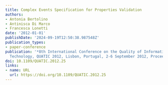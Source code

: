 ```yaml
---
title: Complex Events Specification for Properties Validation
authors:
- Antonia Bertolino
- Antinisca Di Marco
- Francesca Lonetti
date: '2012-01-01'
publishDate: '2024-09-19T12:50:38.987548Z'
publication_types:
- paper-conference
publication: '*8th International Conference on the Quality of Information and Communications
  Technology, QUATIC 2012, Lisbon, Portugal, 2-6 September 2012, Proceedings*'
doi: 10.1109/QUATIC.2012.25
links:
- name: URL
  url: https://doi.org/10.1109/QUATIC.2012.25
---
```

